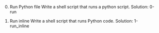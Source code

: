 0. Run Python file
Write a shell script that runs a python script.
Solution: 0-run

1. Run inline
Write a shell script that runs Python code.
Solution: 1-run_inline
